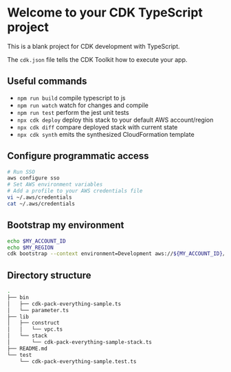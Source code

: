 # Welcome to your CDK TypeScript project

This is a blank project for CDK development with TypeScript.

The `cdk.json` file tells the CDK Toolkit how to execute your app.

## Useful commands

* `npm run build`   compile typescript to js
* `npm run watch`   watch for changes and compile
* `npm run test`    perform the jest unit tests
* `npx cdk deploy`  deploy this stack to your default AWS account/region
* `npx cdk diff`    compare deployed stack with current state
* `npx cdk synth`   emits the synthesized CloudFormation template

## Configure programmatic access
```bash
# Run SSO
aws configure sso
# Set AWS environment variables
# Add a profile to your AWS credentials file
vi ~/.aws/credentials
cat ~/.aws/credentials
```

## Bootstrap my environment
```bash
echo $MY_ACCOUNT_ID
echo $MY_REGION
cdk bootstrap --context environment=Development aws://${MY_ACCOUNT_ID}/${MY_REGION}
```

## Directory structure
```bash
.
├── bin
│   ├── cdk-pack-everything-sample.ts
│   └── parameter.ts
├── lib
│   ├── construct
│   │   └── vpc.ts
│   └── stack
│       └── cdk-pack-everything-sample-stack.ts
├── README.md
└── test
    └── cdk-pack-everything-sample.test.ts
```
